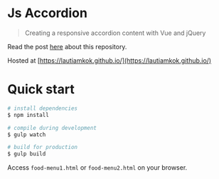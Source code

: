 Js Accordion
===========

> Creating a responsive accordion content with Vue and jQuery

Read the post [here](https://www.codementor.io/lautiamkok/) about this repository.

Hosted at [https://lautiamkok.github.io/](https://lautiamkok.github.io/)

Quick start
=============

``` bash
# install dependencies
$ npm install

# compile during development
$ gulp watch

# build for production
$ gulp build
```

Access `food-menu1.html` or `food-menu2.html` on your browser.
